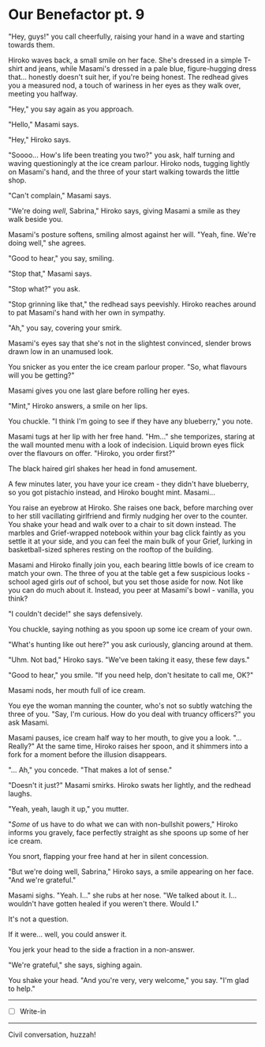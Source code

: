 # Our Benefactor pt. 9

"Hey, guys!" you call cheerfully, raising your hand in a wave and starting towards them.

Hiroko waves back, a small smile on her face. She's dressed in a simple T-shirt and jeans, while Masami's dressed in a pale blue, figure-hugging dress that... honestly doesn't suit her, if you're being honest. The redhead gives you a measured nod, a touch of wariness in her eyes as they walk over, meeting you halfway.

"Hey," you say again as you approach.

"Hello," Masami says.

"Hey," Hiroko says.

"Soooo... How's life been treating you two?" you ask, half turning and waving questioningly at the ice cream parlour. Hiroko nods, tugging lightly on Masami's hand, and the three of your start walking towards the little shop.

"Can't complain," Masami says.

"We're doing *well*, Sabrina," Hiroko says, giving Masami a smile as they walk beside you.

Masami's posture softens, smiling almost against her will. "Yeah, fine. We're doing well," she agrees.

"Good to hear," you say, smiling.

"Stop that," Masami says.

"Stop what?" you ask.

"Stop grinning like that," the redhead says peevishly. Hiroko reaches around to pat Masami's hand with her own in sympathy.

"Ah," you say, covering your smirk.

Masami's eyes say that she's not in the slightest convinced, slender brows drawn low in an unamused look.

You snicker as you enter the ice cream parlour proper. "So, what flavours will you be getting?"

Masami gives you one last glare before rolling her eyes.

"Mint," Hiroko answers, a smile on her lips.

You chuckle. "I think I'm going to see if they have any blueberry," you note.

Masami tugs at her lip with her free hand. "Hm..." she temporizes, staring at the wall mounted menu with a look of indecision. Liquid brown eyes flick over the flavours on offer. "Hiroko, you order first?"

The black haired girl shakes her head in fond amusement.

A few minutes later, you have your ice cream - they didn't have blueberry, so you got pistachio instead, and Hiroko bought mint. Masami...

You raise an eyebrow at Hiroko. She raises one back, before marching over to her still vacillating girlfriend and firmly nudging her over to the counter. You shake your head and walk over to a chair to sit down instead. The marbles and Grief-wrapped notebook within your bag click faintly as you settle it at your side, and you can feel the main bulk of your Grief, lurking in basketball-sized spheres resting on the rooftop of the building.

Masami and Hiroko finally join you, each bearing little bowls of ice cream to match your own. The three of you at the table get a few suspicious looks - school aged girls *out* of school, but you set those aside for now. Not like you can do much about it. Instead, you peer at Masami's bowl - vanilla, you think?

"I couldn't decide!" she says defensively.

You chuckle, saying nothing as you spoon up some ice cream of your own.

"What's hunting like out here?" you ask curiously, glancing around at them.

"Uhm. Not bad," Hiroko says. "We've been taking it easy, these few days."

"Good to hear," you smile. "If you need help, don't hesitate to call me, OK?"

Masami nods, her mouth full of ice cream.

You eye the woman manning the counter, who's not so subtly watching the three of you. "Say, I'm curious. How do you deal with truancy officers?" you ask Masami.

Masami pauses, ice cream half way to her mouth, to give you a look. "... Really?" At the same time, Hiroko raises her spoon, and it shimmers into a fork for a moment before the illusion disappears.

"... Ah," you concede. "That makes a lot of sense."

"Doesn't it just?" Masami smirks. Hiroko swats her lightly, and the redhead laughs.

"Yeah, yeah, laugh it up," you mutter.

"*Some* of us have to do what we can with non-bullshit powers," Hiroko informs you gravely, face perfectly straight as she spoons up some of her ice cream.

You snort, flapping your free hand at her in silent concession.

"But we're doing well, Sabrina," Hiroko says, a smile appearing on her face. "And we're grateful."

Masami sighs. "Yeah. I..." she rubs at her nose. "We talked about it. I... wouldn't have gotten healed if you weren't there. Would I."

It's not a question.

If it were... well, you could answer it.

You jerk your head to the side a fraction in a non-answer.

"We're grateful," she says, sighing again.

You shake your head. "And you're very, very welcome," you say. "I'm glad to help."

---

- [ ] Write-in

---

Civil conversation, huzzah!
